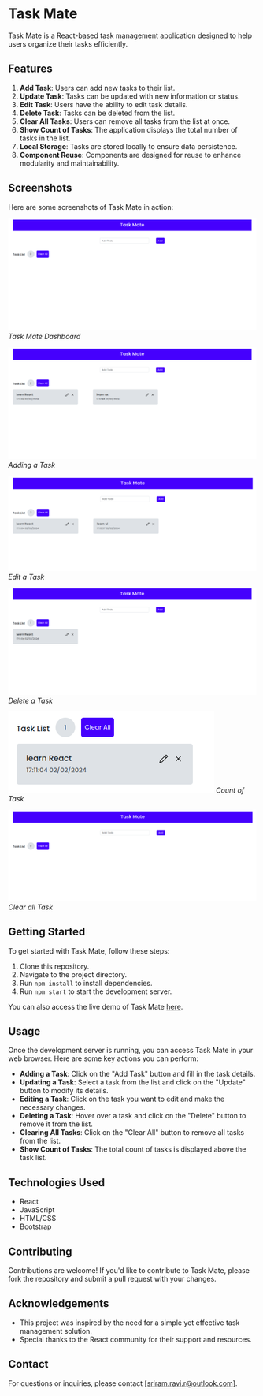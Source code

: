 # Task Mate

Task Mate is a React-based task management application designed to help users organize their tasks efficiently.

## Features

1. **Add Task**: Users can add new tasks to their list.
2. **Update Task**: Tasks can be updated with new information or status.
3. **Edit Task**: Users have the ability to edit task details.
4. **Delete Task**: Tasks can be deleted from the list.
5. **Clear All Tasks**: Users can remove all tasks from the list at once.
6. **Show Count of Tasks**: The application displays the total number of tasks in the list.
7. **Local Storage**: Tasks are stored locally to ensure data persistence.
8. **Component Reuse**: Components are designed for reuse to enhance modularity and maintainability.

## Screenshots

Here are some screenshots of Task Mate in action:

![Task Mate Dashboard](screenshots/dashboard.png)
*Task Mate Dashboard*

![Adding a Task](screenshots/Adding%20task.png)
*Adding a Task*

![Edit a Task](screenshots/update%20task.png)
*Edit a Task*

![Delete a Task](screenshots/delete%20task.png)
*Delete a Task*

![Count of Task](screenshots/count%20of%20task.png)
*Count of Task*

![clear all Task](screenshots/clear%20all.png)
*Clear all Task*

## Getting Started

To get started with Task Mate, follow these steps:

1. Clone this repository.
2. Navigate to the project directory.
3. Run `npm install` to install dependencies.
4. Run `npm start` to start the development server.

You can also access the live demo of Task Mate [here](https://react-app-task-mate.netlify.app/).

## Usage

Once the development server is running, you can access Task Mate in your web browser. Here are some key actions you can perform:

- **Adding a Task**: Click on the "Add Task" button and fill in the task details.
- **Updating a Task**: Select a task from the list and click on the "Update" button to modify its details.
- **Editing a Task**: Click on the task you want to edit and make the necessary changes.
- **Deleting a Task**: Hover over a task and click on the "Delete" button to remove it from the list.
- **Clearing All Tasks**: Click on the "Clear All" button to remove all tasks from the list.
- **Show Count of Tasks**: The total count of tasks is displayed above the task list.

## Technologies Used

- React
- JavaScript
- HTML/CSS
- Bootstrap

## Contributing

Contributions are welcome! If you'd like to contribute to Task Mate, please fork the repository and submit a pull request with your changes.


## Acknowledgements

- This project was inspired by the need for a simple yet effective task management solution.
- Special thanks to the React community for their support and resources.

## Contact

For questions or inquiries, please contact [sriram.ravi.r@outlook.com].